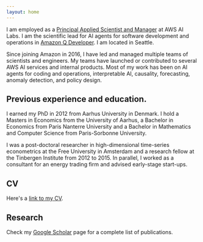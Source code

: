 ```yaml
---
layout: home
---
```




I am employed as a [Principal Applied Scientist and Manager](https://www.amazon.science/author/laurent-callot) at AWS AI Labs. I am the scientific lead for AI agents for software development and operations in [Amazon Q Developer](https://aws.amazon.com/q/developer). I am located in Seattle.



Since joining Amazon in 2016, I have led and managed multiple teams of scientists and engineers. My teams have launched or contributed to several AWS AI services and internal products. Most of my work has been on AI agents for coding and operations, interpretable AI, causality, forecasting, anomaly detection, and policy design.


## Previous experience and education. 

I earned my PhD in 2012 from Aarhus University in Denmark. I hold a Masters in Economics from the University of Aarhus, a Bachelor in Economics from Paris Nanterre University and a Bachelor in Mathematics and Computer Science from Paris-Sorbonne University.  

I was a post-doctoral researcher in high-dimensional time-series econometrics at the Free University in Amsterdam and a research fellow at the Tinbergen Institute from 2012 to 2015. In parallel, I worked as a consultant for an energy trading firm and advised early-stage start-ups. 


## CV

Here's a [link to my CV](https://lcallot.github.io/cv/cv_lcallot.pdf).



## Research

Check my [Google Scholar](https://scholar.google.com/citations?hl=en&user=bkrcSq0AAAAJ) page for a complete list of publications. 


